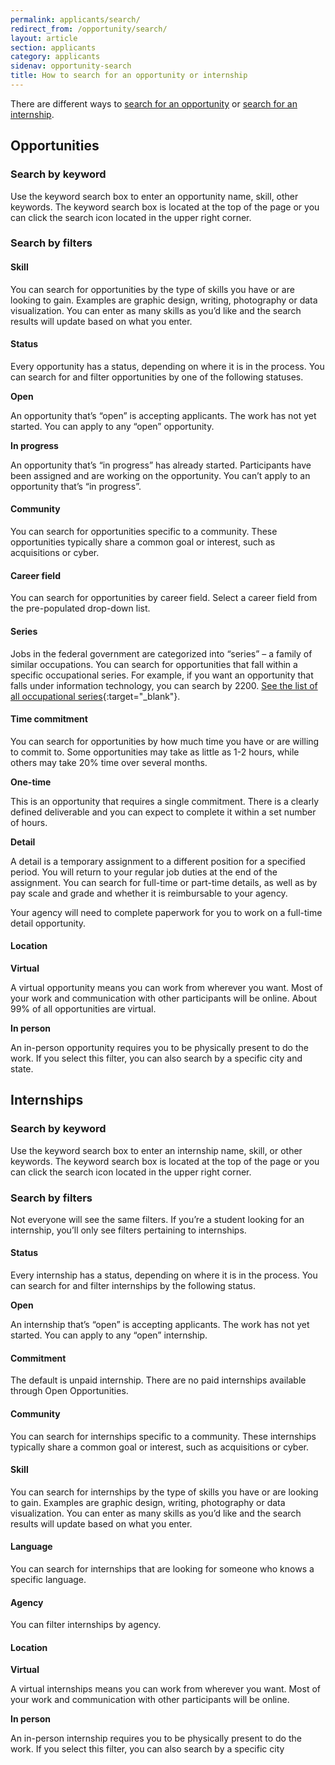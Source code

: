 ```yaml
---
permalink: applicants/search/
redirect_from: /opportunity/search/
layout: article
section: applicants
category: applicants
sidenav: opportunity-search
title: How to search for an opportunity or internship
---
```


There are different ways to <a href="#opportunities">search for an opportunity</a> or <a href="#internships">search for an internship</a>.

<h2 id= "opportunities">Opportunities</h2>

### Search by keyword

Use the keyword search box to enter an opportunity name, skill, other keywords. The keyword search box is located at the top of the page or you can click the search icon located in the upper right corner.

### Search by filters

#### Skill

You can search for opportunities by the type of skills you have or are looking to gain. Examples are graphic design, writing, photography or data visualization. You can enter as many skills as you’d like and the search results will update based on what you enter.

#### Status

Every opportunity has a status, depending on where it is in the process. You can search for and filter opportunities by one of the following statuses.

**Open**

An opportunity that’s “open” is accepting applicants. The work has not yet started. You can apply to any “open” opportunity.

**In progress**

An opportunity that’s “in progress” has already started. Participants have been assigned and are working on the opportunity. You can’t apply to an opportunity that’s “in progress”.

#### Community

You can search for opportunities specific to a community. These opportunities typically share a common goal or interest, such as acquisitions or cyber.

#### Career field

You can search for opportunities by career field. Select a career field from the pre-populated drop-down list.

#### Series

Jobs in the federal government are categorized into “series” – a family of similar occupations. You can search for opportunities that fall within a specific occupational series. For example, if you want an opportunity that falls under information technology, you can search by 2200. [See the list of all occupational series](https://www.opm.gov/policy-data-oversight/classification-qualifications/classifying-general-schedule-positions/#url=Standards){:target="_blank"}.

#### Time commitment

You can search for opportunities by how much time you have or are willing to commit to. Some opportunities may take as little as 1-2 hours, while others may take 20% time over several months.

**One-time**

This is an opportunity that requires a single commitment. There is a clearly defined deliverable and you can expect to complete it within a set number of hours.

**Detail**

A detail is a temporary assignment to a different position for a specified period. You will return to your regular job duties at the end of the assignment. You can search for full-time or part-time details, as well as by pay scale and grade and whether it is reimbursable to your agency. 

Your agency will need to complete paperwork for you to work on a full-time detail opportunity. 

#### Location

**Virtual**

A virtual opportunity means you can work from wherever you want. Most of your work and communication with other participants will be online. About 99% of all opportunities are virtual.

**In person**

An in-person opportunity requires you to be physically present to do the work. If you select this filter, you can also search by a specific city and state.

<h2 id= "internships">Internships</h2>

### Search by keyword

Use the keyword search box to enter an internship name, skill, or other keywords. The keyword search box is located at the top of the page or you can click the search icon located in the upper right corner.

### Search by filters

Not everyone will see the same filters. If you’re a student looking for an internship, you’ll only see filters pertaining to internships.

#### Status

Every internship has a status, depending on where it is in the process. You can search for and filter internships by the following status.

**Open**

An internship that’s “open” is accepting applicants. The work has not yet started. You can apply to any “open” internship.

#### Commitment

The default is unpaid internship. There are no paid internships available through Open Opportunities.

#### Community

You can search for internships specific to a community. These internships typically share a common goal or interest, such as acquisitions or cyber.

#### Skill

You can search for internships by the type of skills you have or are looking to gain. Examples are graphic design, writing, photography or data visualization. You can enter as many skills as you’d like and the search results will update based on what you enter.

#### Language

You can search for internships that are looking for someone who knows a specific language. 

#### Agency

You can filter internships by agency.

#### Location

**Virtual**

A virtual internships means you can work from wherever you want. Most of your work and communication with other participants will be online.

**In person**

An in-person internship requires you to be physically present to do the work. If you select this filter, you can also search by a specific city
